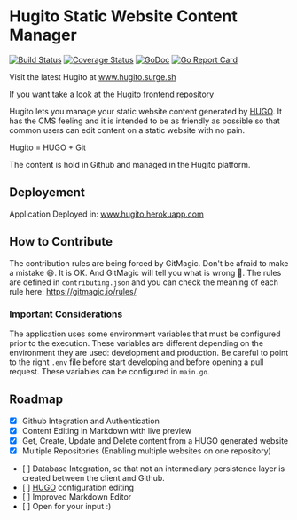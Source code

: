 # Hugito Static Website Content Manager

[![Build Status](https://travis-ci.com/joaodias/hugito-app.svg?token=sUutqTfvfqWU1UcqaFtD)](https://travis-ci.com/joaodias/hugito-app)
[![Coverage Status](https://coveralls.io/repos/github/joaodias/hugito-app/badge.svg?branch=master)](https://coveralls.io/github/joaodias/hugito-app?branch=master)
[![GoDoc](https://godoc.org/github.com/joaodias/hugito-app?status.svg)](http://godoc.org/github.com/joaodias/hugito-app)
[![Go Report Card](https://goreportcard.com/badge/github.com/joaodias/hugito-app)](https://goreportcard.com/report/github.com/joaodias/hugito-app)

Visit the latest Hugito at www.hugito.surge.sh

If you want take a look at the [Hugito frontend repository](https://github.com/joaodias/hugito-frontend)

Hugito lets you manage your static website content generated by [HUGO](https://gohugo.io). It has the CMS feeling and it is intended to be as friendly as possible so that common users can edit content on a static website with no pain.

Hugito = HUGO + Git

The content is hold in Github and managed in the Hugito platform.

## Deployement
Application Deployed in: www.hugito.herokuapp.com

## How to Contribute
The contribution rules are being forced by GitMagic. Don't be afraid to make a mistake :satisfied:. It is OK. And GitMagic will tell you what is wrong :cop:. The rules are defined in `contributing.json` and you can check the meaning of each rule here: https://gitmagic.io/rules/

### Important Considerations
The application uses some environment variables that must be configured prior to the execution. These variables are different depending on the environment they are used: development and production. Be careful to point to the right `.env` file before start developing and before opening a pull request. These variables can be configured in `main.go`.

## Roadmap
- [x] Github Integration and Authentication
- [x] Content Editing in Markdown with live preview
- [x] Get, Create, Update and Delete content from a HUGO generated website
- [x] Multiple Repositories (Enabling multiple websites on one repository)
- [ ] Database Integration, so that not an intermediary persistence layer is created between the client and Github.
- [ ] [HUGO](https://gohugo.io) configuration editing
- [ ] Improved Markdown Editor
- [ ] Open for your input :)
